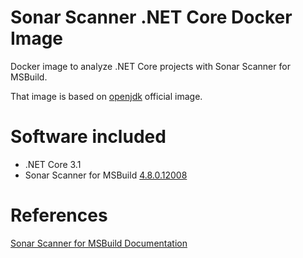 # Sonar Scanner .NET Core Docker Image

Docker image to analyze .NET Core projects with Sonar Scanner for MSBuild.

That image is based on [openjdk](https://hub.docker.com/_/openjdk) official image.

# Software included

- .NET Core 3.1
- Sonar Scanner for MSBuild [4.8.0.12008](https://github.com/SonarSource/sonar-scanner-msbuild/releases/tag/4.8.0.12008)

# References

[Sonar Scanner for MSBuild Documentation](https://docs.sonarqube.org/latest/analysis/scan/sonarscanner-for-msbuild/)

